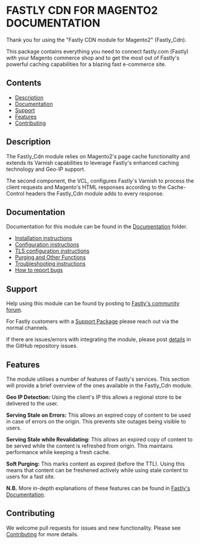 # FASTLY CDN FOR MAGENTO2 DOCUMENTATION

Thank you for using the "Fastly CDN module for Magento2" (Fastly_Cdn).

This package contains everything you need to connect fastly.com (Fastly) with
your Magento commerce shop and to get the most out of Fastly's powerful caching
capabilities for a blazing fast e-commerce site.

## Contents

- [Description](#description)
- [Documentation](#documentation)
- [Support](#support)
- [Features](#features)
- [Contributing](#contributing)

## Description

The Fastly_Cdn module relies on Magento2's page cache functionality and extends
its Varnish capabilities to leverage Fastly's enhanced caching technology and
Geo-IP support.

The second component, the VCL, configures Fastly's Varnish to process the
client requests and Magento's HTML responses according to the Cache-Control
headers the Fastly_Cdn module adds to every response.

## Documentation

Documentation for this module can be found in the
[Documentation](Documentation/)
folder.

- [Installation instructions](Documentation/INSTALLATION.md)
- [Configuration instructions](Documentation/CONFIGURATION.md)
- [TLS configuration instructions](Documentation/TLS.md)
- [Purging and Other Functions](Documentation/OTHER-FUNCTIONS.md)
- [Troubleshooting instructions](Documentation/TROUBLESHOOTING.md)
- [How to report bugs](Documentation/OPENING-ISSUES.md)

## Support

Help using this module can be found by posting to
[Fastly's community forum](https://community.fastly.com/).

For Fastly customers with a [Support Package](https://www.fastly.com/support)
please reach out via the normal channels.

If there are issues/errors with integrating the module, please post
[details](Documentation/OPENING-ISSUES.md) in the GitHub repository issues.

## Features

The module utilises a number of features of Fastly's services. This section
will provide a brief overview of the ones available in the Fastly_Cdn module.

**Geo IP Detection:** Using the client's IP this allows a regional store to be
delivered to the user.

**Serving Stale on Errors:** This allows an expired copy of content to be used
in case of errors on the origin. This prevents site outages being visible to users.

**Serving Stale while Revalidating:** This allows an expired copy of content to
be served while the content is refreshed from origin. This maintains
performance while keeping a fresh cache.

**Soft Purging:** This marks content as expired (before the TTL). Using this
means that content can be freshened actively while using stale content to users
for a fast site.

**N.B.** More in-depth explanations of these features can be found in
[Fastly's Documentation](https://docs.fastly.com/).

## Contributing

We welcome pull requests for issues and new functionality. Please see
[Contributing](Documentation/CONTRIBUTING.md) for more details.
